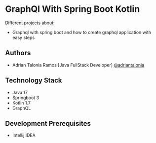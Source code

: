 # GraphQl With Spring Boot Kotlin

Different projects about:
- Graphql with spring boot and how to create graphql application with easy steps

## Authors

- Adrian Talonia Ramos [Java FullStack Developer] [@adriantalonia](https://github.com/adriantalonia)


## Technology Stack
- Java 17
- Springboot 3
- Kotlin 1.7
- GraphQL



## Development Prerequisites
- Intellij IDEA